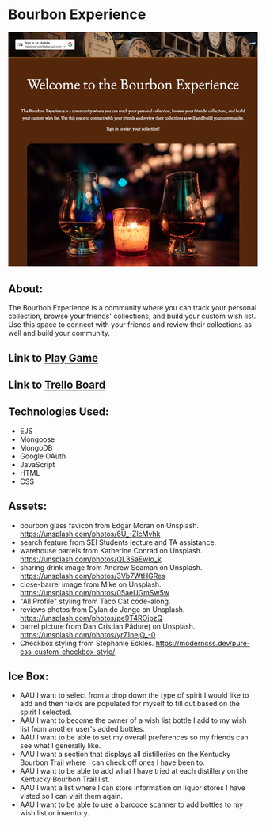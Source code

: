 # Bourbon Experience

![Bourbon Experience Cover Photo](./public/assets/READMEscreenshot.png)

## About:
The Bourbon Experience is a community where you can track your personal collection, browse your friends' collections, and build your custom wish list. Use this space to connect with your friends and review their collections as well and build your community.

## Link to [Play Game](https://bourbon-experience.fly.dev)
## Link to [Trello Board](https://trello.com/b/0d7aILLE/bourbon-experience)

## Technologies Used:
* EJS
* Mongoose
* MongoDB
* Google OAuth
* JavaScript
* HTML
* CSS

## Assets:
- bourbon glass favicon from Edgar Moran on Unsplash. https://unsplash.com/photos/6U_-ZlcMvhk
- search feature from SEI Students lecture and TA assistance.
- warehouse barrels from Katherine Conrad on Unsplash. https://unsplash.com/photos/QL3SaEwio_k
- sharing drink image from Andrew Seaman on Unsplash. https://unsplash.com/photos/3Vb7WtHGRes
- close-barrel image from Mike on Unsplash. https://unsplash.com/photos/05aeUGmSw5w
- "All Profile" styling from Taco Cat code-along.
- reviews photos from Dylan de Jonge on Unsplash. https://unsplash.com/photos/pe9T4ROjpzQ 
- barrel picture from Dan Cristian Pădureț on Unsplash. https://unsplash.com/photos/yr71nejQ_-0
- Checkbox styling from Stephanie Eckles. https://moderncss.dev/pure-css-custom-checkbox-style/ 


## Ice Box:
* AAU I want to select from a drop down the type of spirit I would like to add and then fields are populated for myself to fill out based on the spirit I selected.
* AAU I want to become the owner of a wish list bottle I add to my wish list from another user's added bottles.
* AAU I want to be able to set my overall preferences so my friends can see what I generally like.
* AAU I want a section that displays all distilleries on the Kentucky Bourbon Trail where I can check off ones I have been to.
* AAU I want to be able to add what I have tried at each distillery on the Kentucky Bourbon Trail list. 
* AAU I want a list where I can store information on liquor stores I have visted so I can visit them again.
* AAU I want to be able to use a barcode scanner to add bottles to my wish list or inventory.